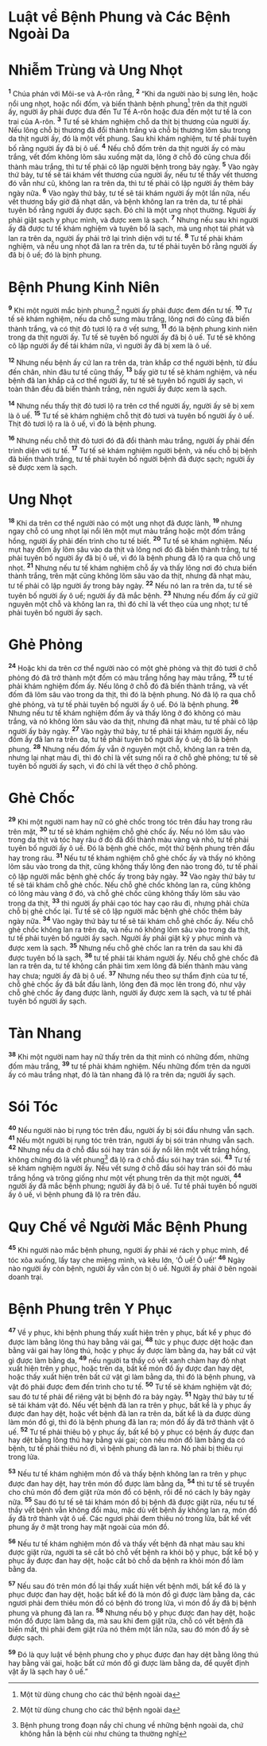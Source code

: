 # Luật về Bệnh Phung và Các Bệnh Ngoài Da

# Nhiễm Trùng và Ung Nhọt
<sup><b>1</b></sup> Chúa phán với Môi-se và A-rôn rằng, <sup><b>2</b></sup> “Khi da người nào bị sưng lên, hoặc nổi ung nhọt, hoặc nổi đốm, và biến thành bệnh phung[^1-35e98445-7ac7-415a-b4b3-22403970c838] trên da thịt người ấy, người ấy phải được đưa đến Tư Tế A-rôn hoặc đưa đến một tư tế là con trai của A-rôn. <sup><b>3</b></sup> Tư tế sẽ khám nghiệm chỗ da thịt bị thương của người ấy. Nếu lông chỗ bị thương đã đổi thành trắng và chỗ bị thương lõm sâu trong da thịt người ấy, đó là một vết phung. Sau khi khám nghiệm, tư tế phải tuyên bố rằng người ấy đã bị ô uế. <sup><b>4</b></sup> Nếu chỗ đốm trên da thịt người ấy có màu trắng, vết đốm không lõm sâu xuống mặt da, lông ở chỗ đó cũng chưa đổi thành màu trắng, thì tư tế phải cô lập người bệnh trong bảy ngày. <sup><b>5</b></sup> Vào ngày thứ bảy, tư tế sẽ tái khám vết thương của người ấy, nếu tư tế thấy vết thương đó vẫn như cũ, không lan ra trên da, thì tư tế phải cô lập người ấy thêm bảy ngày nữa. <sup><b>6</b></sup> Vào ngày thứ bảy, tư tế sẽ tái khám người ấy một lần nữa, nếu vết thương bấy giờ đã nhạt dần, và bệnh không lan ra trên da, tư tế phải tuyên bố rằng người ấy được sạch. Ðó chỉ là một ung nhọt thường. Người ấy phải giặt sạch y phục mình, và được xem là sạch. <sup><b>7</b></sup> Nhưng nếu sau khi người ấy đã được tư tế khám nghiệm và tuyên bố là sạch, mà ung nhọt tái phát và lan ra trên da, người ấy phải trở lại trình diện với tư tế. <sup><b>8</b></sup> Tư tế phải khám nghiệm, và nếu ung nhọt đã lan ra trên da, tư tế phải tuyên bố rằng người ấy đã bị ô uế; đó là bịnh phung.

# Bệnh Phung Kinh Niên
<sup><b>9</b></sup> Khi một người mắc bịnh phung,[^2-35e98445-7ac7-415a-b4b3-22403970c838] người ấy phải được đem đến tư tế. <sup><b>10</b></sup> Tư tế sẽ khám nghiệm, nếu da chỗ sưng màu trắng, lông nơi đó cũng đã biến thành trắng, và có thịt đỏ tươi lộ ra ở vết sưng, <sup><b>11</b></sup> đó là bệnh phung kinh niên trong da thịt người ấy. Tư tế sẽ tuyên bố người ấy đã bị ô uế. Tư tế sẽ không cô lập người ấy để tái khám nữa, vì người ấy đã bị xem là ô uế.

<sup><b>12</b></sup> Nhưng nếu bệnh ấy cứ lan ra trên da, tràn khắp cơ thể người bệnh, từ đầu đến chân, nhìn đâu tư tế cũng thấy, <sup><b>13</b></sup> bấy giờ tư tế sẽ khám nghiệm, và nếu bệnh đã lan khắp cả cơ thể người ấy, tư tế sẽ tuyên bố người ấy sạch, vì toàn thân đều đã biến thành trắng, nên người ấy được xem là sạch.

<sup><b>14</b></sup> Nhưng nếu thấy thịt đỏ tươi lộ ra trên cơ thể người ấy, người ấy sẽ bị xem là ô uế. <sup><b>15</b></sup> Tư tế sẽ khám nghiệm chỗ thịt đỏ tươi và tuyên bố người ấy ô uế. Thịt đỏ tươi lộ ra là ô uế, vì đó là bệnh phung.

<sup><b>16</b></sup> Nhưng nếu chỗ thịt đỏ tươi đó đã đổi thành màu trắng, người ấy phải đến trình diện với tư tế. <sup><b>17</b></sup> Tư tế sẽ khám nghiệm người bệnh, và nếu chỗ bị bệnh đã biến thành trắng, tư tế phải tuyên bố người bệnh đã được sạch; người ấy sẽ được xem là sạch.

# Ung Nhọt
<sup><b>18</b></sup> Khi da trên cơ thể người nào có một ung nhọt đã được lành, <sup><b>19</b></sup> nhưng ngay chỗ có ung nhọt lại nổi lên một mụt màu trắng hoặc một đốm trắng hồng, người ấy phải đến trình cho tư tế biết. <sup><b>20</b></sup> Tư tế sẽ khám nghiệm. Nếu mụt hay đốm ấy lõm sâu vào da thịt và lông nơi đó đã biến thành trắng, tư tế phải tuyên bố người ấy đã bị ô uế, vì đó là bệnh phung đã lộ ra qua chỗ ung nhọt. <sup><b>21</b></sup> Nhưng nếu tư tế khám nghiệm chỗ ấy và thấy lông nơi đó chưa biến thành trắng, trên mặt cũng không lõm sâu vào da thịt, nhưng đã nhạt màu, tư tế phải cô lập người ấy trong bảy ngày. <sup><b>22</b></sup> Nếu nó lan ra trên da, tư tế sẽ tuyên bố người ấy ô uế; người ấy đã mắc bệnh. <sup><b>23</b></sup> Nhưng nếu đốm ấy cứ giữ nguyên một chỗ và không lan ra, thì đó chỉ là vết thẹo của ung nhọt; tư tế phải tuyên bố người ấy sạch.

# Ghẻ Phỏng
<sup><b>24</b></sup> Hoặc khi da trên cơ thể người nào có một ghẻ phỏng và thịt đỏ tươi ở chỗ phỏng đó đã trở thành một đốm có màu trắng hồng hay màu trắng, <sup><b>25</b></sup> tư tế phải khám nghiệm đốm ấy. Nếu lông ở chỗ đó đã biến thành trắng, và vết đốm đã lõm sâu vào trong da thịt, thì đó là bệnh phung. Nó đã lộ ra qua chỗ ghẻ phỏng, và tư tế phải tuyên bố người ấy ô uế. Ðó là bệnh phung. <sup><b>26</b></sup> Nhưng nếu tư tế khám nghiệm đốm ấy và thấy lông ở đó không có màu trắng, và nó không lõm sâu vào da thịt, nhưng đã nhạt màu, tư tế phải cô lập người ấy bảy ngày. <sup><b>27</b></sup> Vào ngày thứ bảy, tư tế phải tái khám người ấy, nếu đốm ấy đã lan ra trên da, tư tế phải tuyên bố người ấy ô uế; đó là bệnh phung. <sup><b>28</b></sup> Nhưng nếu đốm ấy vẫn ở nguyên một chỗ, không lan ra trên da, nhưng lại nhạt màu đi, thì đó chỉ là vết sưng nổi ra ở chỗ ghẻ phỏng; tư tế sẽ tuyên bố người ấy sạch, vì đó chỉ là vết thẹo ở chỗ phỏng.

# Ghẻ Chốc
<sup><b>29</b></sup> Khi một người nam hay nữ có ghẻ chốc trong tóc trên đầu hay trong râu trên mặt, <sup><b>30</b></sup> tư tế sẽ khám nghiệm chỗ ghẻ chốc ấy. Nếu nó lõm sâu vào trong da thịt và tóc hay râu ở đó đã đổi thành màu vàng và nhỏ, tư tế phải tuyên bố người ấy ô uế. Ðó là bệnh ghẻ chốc, một thứ bệnh phung trên đầu hay trong râu. <sup><b>31</b></sup> Nếu tư tế khám nghiệm chỗ ghẻ chốc ấy và thấy nó không lõm sâu vào trong da thịt, cũng không thấy lông đen nào trong đó, tư tế phải cô lập người mắc bệnh ghẻ chốc ấy trong bảy ngày. <sup><b>32</b></sup> Vào ngày thứ bảy tư tế sẽ tái khám chỗ ghẻ chốc. Nếu chỗ ghẻ chốc không lan ra, cũng không có lông màu vàng ở đó, và chỗ ghẻ chốc cũng không thấy lõm sâu vào trong da thịt, <sup><b>33</b></sup> thì người ấy phải cạo tóc hay cạo râu đi, nhưng phải chừa chỗ bị ghẻ chốc lại. Tư tế sẽ cô lập người mắc bệnh ghẻ chốc thêm bảy ngày nữa. <sup><b>34</b></sup> Vào ngày thứ bảy tư tế sẽ tái khám chỗ ghẻ chốc ấy. Nếu chỗ ghẻ chốc không lan ra trên da, và nếu nó không lõm sâu vào trong da thịt, tư tế phải tuyên bố người ấy sạch. Người ấy phải giặt kỹ y phục mình và được xem là sạch. <sup><b>35</b></sup> Nhưng nếu chỗ ghẻ chốc lan ra trên da sau khi đã được tuyên bố là sạch, <sup><b>36</b></sup> tư tế phải tái khám người ấy. Nếu chỗ ghẻ chốc đã lan ra trên da, tư tế không cần phải tìm xem lông đã biến thành màu vàng hay chưa; người ấy đã bị ô uế. <sup><b>37</b></sup> Nhưng nếu theo sự thẩm định của tư tế, chỗ ghẻ chốc ấy đã bắt đầu lành, lông đen đã mọc lên trong đó, như vậy chỗ ghẻ chốc ấy đang được lành, người ấy được xem là sạch, và tư tế phải tuyên bố người ấy sạch.

# Tàn Nhang
<sup><b>38</b></sup> Khi một người nam hay nữ thấy trên da thịt mình có những đốm, những đốm màu trắng, <sup><b>39</b></sup> tư tế phải khám nghiệm. Nếu những đốm trên da người ấy có màu trắng nhạt, đó là tàn nhang đã lộ ra trên da; người ấy sạch.

# Sói Tóc
<sup><b>40</b></sup> Nếu người nào bị rụng tóc trên đầu, người ấy bị sói đầu nhưng vẫn sạch. <sup><b>41</b></sup> Nếu một người bị rụng tóc trên trán, người ấy bị sói trán nhưng vẫn sạch. <sup><b>42</b></sup> Nhưng nếu da ở chỗ đầu sói hay trán sói ấy nổi lên một vết trắng hồng, không chừng đó là vết phung[^3-35e98445-7ac7-415a-b4b3-22403970c838] đã lộ ra ở chỗ đầu sói hay trán sói. <sup><b>43</b></sup> Tư tế sẽ khám nghiệm người ấy. Nếu vết sưng ở chỗ đầu sói hay trán sói đó màu trắng hồng và trông giống như một vết phung trên da thịt một người, <sup><b>44</b></sup> người ấy đã mắc bệnh phung; người ấy đã bị ô uế. Tư tế phải tuyên bố người ấy ô uế, vì bệnh phung đã lộ ra trên đầu.

# Quy Chế về Người Mắc Bệnh Phung
<sup><b>45</b></sup> Khi người nào mắc bệnh phung, người ấy phải xé rách y phục mình, để tóc xõa xuống, lấy tay che miệng mình, và kêu lớn, ‘Ô uế! Ô uế!’ <sup><b>46</b></sup> Ngày nào người ấy còn bệnh, người ấy vẫn còn bị ô uế. Người ấy phải ở bên ngoài doanh trại.

# Bệnh Phung trên Y Phục
<sup><b>47</b></sup> Về y phục, khi bệnh phung thấy xuất hiện trên y phục, bất kể y phục đó được làm bằng lông thú hay bằng vải gai, <sup><b>48</b></sup> tức y phục được dệt hoặc đan bằng vải gai hay lông thú, hoặc y phục ấy được làm bằng da, hay bất cứ vật gì được làm bằng da, <sup><b>49</b></sup> nếu người ta thấy có vết xanh chàm hay đỏ nhạt xuất hiện trên y phục, hoặc trên da, bất kể món đồ ấy được đan hay dệt, hoặc thấy xuất hiện trên bất cứ vật gì làm bằng da, thì đó là bệnh phung, và vật đó phải được đem đến trình cho tư tế. <sup><b>50</b></sup> Tư tế sẽ khám nghiệm vật đó; sau đó tư tế phải để riêng vật bị bệnh đó ra bảy ngày. <sup><b>51</b></sup> Ngày thứ bảy tư tế sẽ tái khám vật đó. Nếu vết bệnh đã lan ra trên y phục, bất kể là y phục ấy được đan hay dệt, hoặc vết bệnh đã lan ra trên da, bất kể là da được dùng làm món đồ gì, thì đó là bệnh phung đã lan ra; món đồ ấy đã trở thành vật ô uế. <sup><b>52</b></sup> Tư tế phải thiêu bộ y phục ấy, bất kể bộ y phục có bệnh ấy được đan hay dệt bằng lông thú hay bằng vải gai; còn nếu món đồ làm bằng da có bệnh, tư tế phải thiêu nó đi, vì bệnh phung đã lan ra. Nó phải bị thiêu rụi trong lửa.

<sup><b>53</b></sup> Nếu tư tế khám nghiệm món đồ và thấy bệnh không lan ra trên y phục được đan hay dệt, hay trên món đồ được làm bằng da, <sup><b>54</b></sup> thì tư tế sẽ truyền cho chủ món đồ đem giặt rửa món đồ có bệnh, rồi để nó cách ly bảy ngày nữa. <sup><b>55</b></sup> Sau đó tư tế sẽ tái khám món đồ bị bệnh đã được giặt rửa, nếu tư tế thấy vết bệnh vẫn không đổi màu, mặc dù vết bệnh ấy không lan ra, món đồ ấy đã trở thành vật ô uế. Các ngươi phải đem thiêu nó trong lửa, bất kể vết phung ấy ở mặt trong hay mặt ngoài của món đồ.

<sup><b>56</b></sup> Nếu tư tế khám nghiệm món đồ và thấy vết bệnh đã nhạt màu sau khi được giặt rửa, người ta sẽ cắt bỏ chỗ vết bệnh ra khỏi bộ y phục, bất kể bộ y phục ấy được đan hay dệt, hoặc cắt bỏ chỗ da bệnh ra khỏi món đồ làm bằng da.

<sup><b>57</b></sup> Nếu sau đó trên món đồ lại thấy xuất hiện vết bệnh mới, bất kể đó là y phục được đan hay dệt, hoặc bất kể đó là món đồ gì được làm bằng da, các ngươi phải đem thiêu món đồ có bệnh đó trong lửa, vì món đồ ấy đã bị bệnh phung và phung đã lan ra. <sup><b>58</b></sup> Nhưng nếu bộ y phục được đan hay dệt, hoặc món đồ được làm bằng da, mà sau khi đem giặt rửa, chỗ có vết bệnh đã biến mất, thì phải đem giặt rửa nó thêm một lần nữa, sau đó món đồ ấy sẽ được sạch.

<sup><b>59</b></sup> Ðó là quy luật về bệnh phung cho y phục được đan hay dệt bằng lông thú hay bằng vải gai, hoặc bất cứ món đồ gì được làm bằng da, để quyết định vật ấy là sạch hay ô uế.”

[^1-35e98445-7ac7-415a-b4b3-22403970c838]: Một từ dùng chung cho các thứ bệnh ngoài da
[^2-35e98445-7ac7-415a-b4b3-22403970c838]: Một từ dùng chung cho các thứ bệnh ngoài da
[^3-35e98445-7ac7-415a-b4b3-22403970c838]: Bệnh phung trong đoạn nầy chỉ chung về những bệnh ngoài da, chứ không hẳn là bệnh cùi như chúng ta thường nghĩ